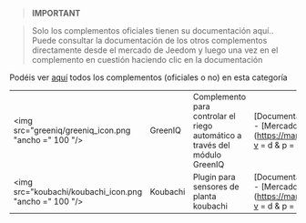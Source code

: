 
>**IMPORTANT**

>Solo los complementos oficiales tienen su documentación aquí.. Puede consultar la documentación de los otros complementos directamente desde el mercado de Jeedom y luego una vez en el complemento en cuestión haciendo clic en la documentación


Podéis ver [aquí](https://market.jeedom.com/index.php?v=d&p=market&type=plugin&categorie=nature) todos los complementos (oficiales o no) en esta categoría

| | | | |
|--- | --- | --- | ---|
|<img src="greeniq/greeniq_icon.png "ancho =" 100 "/>|GreenIQ|Complemento para controlar el riego automático a través del módulo GreenIQ|[Documentación](greeniq / index.md) - [Mercado](https://market.jeedom.com/index.php?v = d & p = market_display & id = 1717)|
|<img src="koubachi/koubachi_icon.png "ancho =" 100 "/>|Koubachi|Plugin para sensores de planta koubachi|[Documentación](koubachi / index.md) - [Mercado](https://market.jeedom.com/index.php?v = d & p = market_display & id = 1012)|
